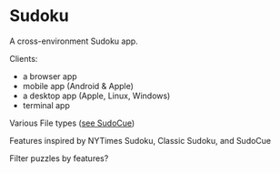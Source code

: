 # Sudoku

A cross-environment Sudoku app.

Clients:
- a browser app
- mobile app (Android & Apple)
- a desktop app (Apple, Linux, Windows)
- terminal app

Various File types ([see SudoCue](https://www.sudocue.net/fileformats.php))

Features inspired by NYTimes Sudoku, Classic Sudoku, and SudoCue


Filter puzzles by features?